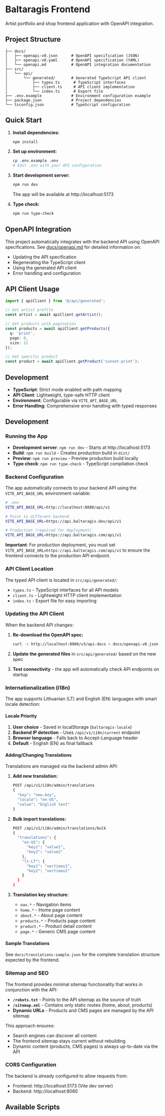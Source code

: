 # Baltaragis Frontend

Artist portfolio and shop frontend application with OpenAPI integration.

## Project Structure

```
├── docs/
│   ├── openapi-v0.json      # OpenAPI specification (JSON)
│   ├── openapi-v0.yaml      # OpenAPI specification (YAML)
│   └── openapi.md           # OpenAPI integration documentation
├── src/
│   └── api/
│       └── generated/       # Generated TypeScript API client
│           ├── types.ts      # TypeScript interfaces
│           ├── client.ts     # API client implementation
│           └── index.ts      # Export file
├── .env.example             # Environment configuration example
├── package.json             # Project dependencies
└── tsconfig.json            # TypeScript configuration
```

## Quick Start

1. **Install dependencies:**
   ```bash
   npm install
   ```

2. **Set up environment:**
   ```bash
   cp .env.example .env
   # Edit .env with your API configuration
   ```

3. **Start development server:**
   ```bash
   npm run dev
   ```
   The app will be available at http://localhost:5173

4. **Type check:**
   ```bash
   npm run type-check
   ```

## OpenAPI Integration

This project automatically integrates with the backend API using OpenAPI specifications. See [docs/openapi.md](docs/openapi.md) for detailed information on:

- Updating the API specification
- Regenerating the TypeScript client
- Using the generated API client
- Error handling and configuration

## API Client Usage

```typescript
import { apiClient } from '@/api/generated';

// Get artist profile
const artist = await apiClient.getArtist();

// Get products with pagination
const products = await apiClient.getProducts({
  q: 'print',
  page: 0,
  size: 12
});

// Get specific product
const product = await apiClient.getProduct('sunset-print');
```

## Development

- **TypeScript**: Strict mode enabled with path mapping
- **API Client**: Lightweight, type-safe HTTP client
- **Environment**: Configurable via `VITE_API_BASE_URL`
- **Error Handling**: Comprehensive error handling with typed responses

## Development

### Running the App

- **Development server**: `npm run dev` - Starts at http://localhost:5173
- **Build**: `npm run build` - Creates production build in `dist/`
- **Preview**: `npm run preview` - Preview production build locally
- **Type check**: `npm run type-check` - TypeScript compilation check

### Backend Configuration

The app automatically connects to your backend API using the `VITE_API_BASE_URL` environment variable:

```bash
# .env
VITE_API_BASE_URL=http://localhost:8080/api/v1

# Point to different backend
VITE_API_BASE_URL=https://api.baltaragis.dev/api/v1

# Production (required for deployment)
VITE_API_BASE_URL=https://api.baltaragis.com/api/v1
```

**Important**: For production deployment, you must set `VITE_API_BASE_URL=https://api.baltaragis.com/api/v1` to ensure the frontend connects to the production API endpoint.

### API Client Location

The typed API client is located in `src/api/generated/`:
- `types.ts` - TypeScript interfaces for all API models
- `client.ts` - Lightweight HTTP client implementation
- `index.ts` - Export file for easy importing

### Updating the API Client

When the backend API changes:

1. **Re-download the OpenAPI spec:**
   ```bash
   curl -s http://localhost:8080/v3/api-docs > docs/openapi-v0.json
   ```

2. **Update the generated files** in `src/api/generated/` based on the new spec
3. **Test connectivity** - the app will automatically check API endpoints on startup

### Internationalization (i18n)

The app supports Lithuanian (LT) and English (EN) languages with smart locale detection:

#### Locale Priority
1. **User choice** - Saved in localStorage (`baltaragis-locale`)
2. **Backend IP detection** - Uses `/api/v1/i18n/current` endpoint
3. **Browser language** - Falls back to Accept-Language header
4. **Default** - English (EN) as final fallback

#### Adding/Changing Translations

Translations are managed via the backend admin API:

1. **Add new translation:**
   ```bash
   POST /api/v1/i18n/admin/translations
   {
     "key": "new.key",
     "locale": "en-US",
     "value": "English text"
   }
   ```

2. **Bulk import translations:**
   ```bash
   POST /api/v1/i18n/admin/translations/bulk
   {
     "translations": {
       "en-US": {
         "key1": "value1",
         "key2": "value2"
       },
       "lt-LT": {
         "key1": "vertimas1",
         "key2": "vertimas2"
       }
     }
   }
   ```

3. **Translation key structure:**
   - `nav.*` - Navigation items
   - `home.*` - Home page content
   - `about.*` - About page content
   - `products.*` - Products page content
   - `product.*` - Product detail content
   - `page.*` - Generic CMS page content

#### Sample Translations

See `docs/translations-sample.json` for the complete translation structure expected by the frontend.

### Sitemap and SEO

The frontend provides minimal sitemap functionality that works in conjunction with the API:

- **`/robots.txt`** - Points to the API sitemap as the source of truth
- **`/sitemap.xml`** - Contains only static routes (home, about, products)
- **Dynamic URLs** - Products and CMS pages are managed by the API sitemap

This approach ensures:
- Search engines can discover all content
- The frontend sitemap stays current without rebuilding
- Dynamic content (products, CMS pages) is always up-to-date via the API

### CORS Configuration

The backend is already configured to allow requests from:
- Frontend: http://localhost:5173 (Vite dev server)
- Backend: http://localhost:8080

## Available Scripts
